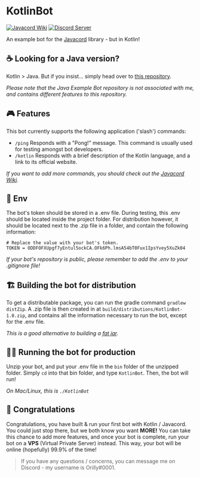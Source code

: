 # KotlinBot

<a href="https://javacord.org/wiki"><img src="https://shields.javacord.org/badge/Wiki-Home-red.svg?style=flat-square" alt="Javacord Wiki"></a> 
<a href="https://discord.gg/0qJ2jjyneLEgG7y3"><img src="https://shields.javacord.org/discord/151037561152733184.svg?colorB=%237289DA&label=Discord&style=flat-square" alt="Discord Server"></a>

An example bot for the [Javacord](https://github.com/Javacord/Javacord) library - but in Kotlin!

## ☕ Looking for a Java version?

Kotlin > Java. But if you insist... simply head over to [this repository](https://github.com/Javacord/Example-Bot).

*Please note that the Java Example Bot repository is not associated with me, and contains different features to this repository.*

## 🎮 Features 

This bot currently supports the following application ('slash') commands:

* `/ping` Responds with a "Pong!" message. This command is usually used for testing amongst bot developers.
* `/kotlin` Responds with a brief description of the Kotlin language, and a link to its official website. 

*If you want to add more commands, you should check out the [Javacord Wiki](https://javacord.org/wiki/basic-tutorials/interactions/commands.html#creating-a-command).*

## 📰 Env

The bot's token should be stored in a .env file. During testing, this .env should be located inside the project folder. For distribution however, it should be located next to 
the .zip file in a folder, and contain the following information:

```env
# Replace the value with your bot's token.
TOKEN = ODDFOFXUpgf7yEntul5ockCA.OFk6Ph.lmsA54bT0Fux1IpsYvey5XuZk04
```

*If your bot's repository is public, please remember to add the .env to your .gitignore file!*

## 🏗️ Building the bot for distribution

To get a distributable package, you can run the gradle command `gradlew distZip`. A .zip file is then created in at `build/distributions/KotlinBot-1.0.zip`, and contains all the information necessary to run the bot, except for the .env file.

*This is a good alternative to building a [fat jar](https://fatjar.net/).*

## 🏃‍♂️ Running the bot for production

Unzip your bot, and put your .env file in the `bin` folder of the unzipped folder. Simply `cd` into that bin folder, and type `KotlinBot`. Then, the bot will run!

*On Mac/Linux, this is `./KotlinBot`*

## 🎊 Congratulations

Congratulations, you have built & run your first bot with Kotlin / Javacord. You could just stop there, but we both know you want **MORE!** 
You can take this chance to add more features, and once your bot is complete, run your bot on a **VPS** (Virtual Private Server) instead. This way, your bot will be online (hopefully) 99.9% of the time!

> If you have any questions / concerns, you can message me on Discord - my username is Orilly#0001.
